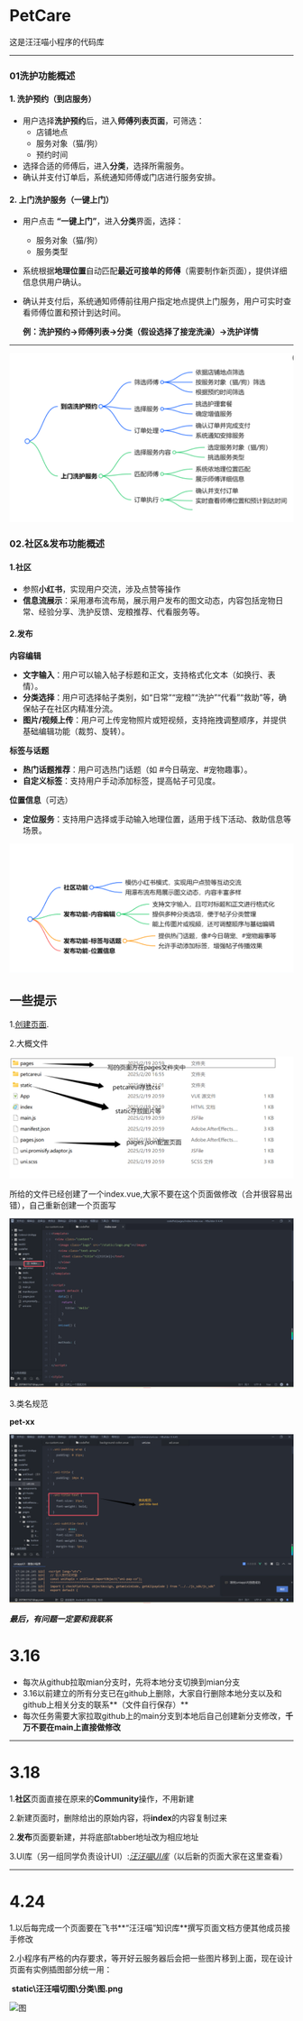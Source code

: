 # PetCare
这是汪汪喵小程序的代码库

---



### 01**洗护功能概述**    

#### **1. 洗护预约（到店服务）**  
- 用户选择**洗护预约**后，进入**师傅列表页面**，可筛选：  
  - 店铺地点  
  - 服务对象（猫/狗）  
  - 预约时间  
- 选择合适的师傅后，进入**分类**，选择所需服务。  
- 确认并支付订单后，系统通知师傅或门店进行服务安排。  

#### **2. 上门洗护服务（一键上门）**  
- 用户点击 **“一键上门”**，进入**分类**界面，选择：  
  - 服务对象（猫/狗）  
  - 服务类型    
  
- 系统根据**地理位置**自动匹配**最近可接单的师傅**（需要制作新页面），提供详细信息供用户确认。  

- 确认并支付后，系统通知师傅前往用户指定地点提供上门服务，用户可实时查看师傅位置和预计到达时间。  

  **例：洗护预约->师傅列表->分类（假设选择了接宠洗澡）->洗护详情**

---

![洗护](https://raw.githubusercontent.com/DQ-Wang/PetCare/73b39aa8cfcf16464dc949a2afe851210cba4934/codePet/static/%E8%A1%A5%E5%85%85/%E5%AF%BC%E5%9B%BE01.png)

### 02.**社区&发布功能概述**

#### 1.社区

- 参照**小红书**，实现用户交流，涉及点赞等操作
- **信息流展示**：采用瀑布流布局，展示用户发布的图文动态，内容包括宠物日常、经验分享、洗护反馈、宠粮推荐、代看服务等。

#### 2.发布

**内容编辑**

- **文字输入**：用户可以输入帖子标题和正文，支持格式化文本（如换行、表情）。
- **分类选择**：用户可选择帖子类别，如“日常”“宠粮”“洗护”“代看”“救助”等，确保帖子在社区内精准分流。
- **图片/视频上传**：用户可上传宠物照片或短视频，支持拖拽调整顺序，并提供基础编辑功能（裁剪、旋转）。

 **标签与话题**

- **热门话题推荐**：用户可选热门话题（如 #今日萌宠、#宠物趣事）。
- **自定义标签**：支持用户手动添加标签，提高帖子可见度。

**位置信息**（可选）

- **定位服务**：支持用户选择或手动输入地理位置，适用于线下活动、救助信息等场景。

![社区](https://raw.githubusercontent.com/DQ-Wang/PetCare/refs/heads/main/codePet/static/%E8%A1%A5%E5%85%85/02%E7%A4%BE%E5%8C%BA.png)

## 一些提示
1.[创建页面](https://uniapp.dcloud.net.cn/tutorial/page.html).

2.大概文件

![文件列表](文件列表.png)

所给的文件已经创建了一个index.vue,大家不要在这个页面做修改（合并很容易出错），自己重新创建一个页面写

![示例页面](示例页面.png)

3.类名规范

**pet-xx**

![类名规范](类名规范.png)

***最后，有问题一定要和我联系***



# 3.16

- 每次从github拉取mian分支时，先将本地分支切换到mian分支
- 3.16以前建立的所有分支已在github上删除，大家自行删除本地分支以及和github上相关分支的联系**（文件自行保存）**
- 每次任务需要大家拉取github上的main分支到本地后自己创建新分支修改，**千万不要在main上直接做修改**

---



# 3.18

1.**社区**页面直接在原来的**Community**操作，不用新建

2.新建页面时，删除给出的原始内容，将**index**的内容复制过来

2.**发布**页面要新建，并将底部tabber地址改为相应地址

3.UI库（另一组同学负责设计UI）:*[汪汪喵UI库](https://js.design/f/7Pmqbf?p=jewIYko0EZ&mode=design)*（以后新的页面大家在这里查看）

---



# 4.24

1.以后每完成一个页面要在飞书**“汪汪喵”知识库**撰写页面文档方便其他成员接手修改

2.小程序有严格的内存要求，等开好云服务器后会把一些图片移到上面，现在设计页面有实例插图部分统一用：

​                                                           **static\汪汪喵切图\分类\图.png**

![图](D:\HBuilderProjects\3.30\PetCare\codePet\static\汪汪喵切图\分类\图.png)






